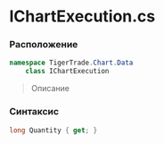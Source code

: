 
# IChartExecution.cs
### Расположение
```csharp
namespace TigerTrade.Chart.Data  
    class IChartExecution
```

> Описание

### Синтаксис
```csharp
long Quantity { get; }
```
